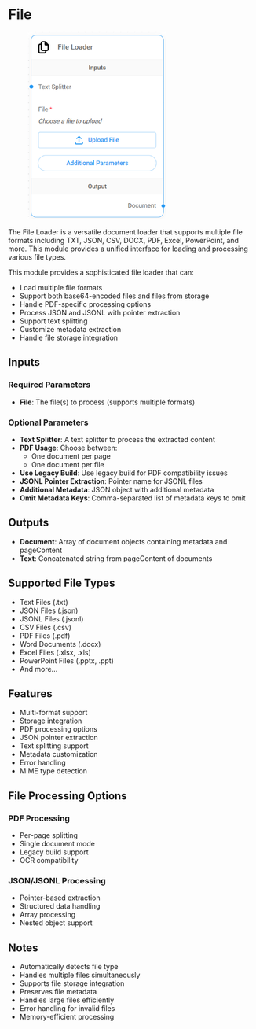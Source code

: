 # File

<figure><img src="../../../.gitbook/assets/image (1) (1) (1) (1) (1) (1) (1) (1) (1) (1).png" alt="" width="282"><figcaption></figcaption></figure>

The File Loader is a versatile document loader that supports multiple file formats including TXT, JSON, CSV, DOCX, PDF, Excel, PowerPoint, and more. This module provides a unified interface for loading and processing various file types.

This module provides a sophisticated file loader that can:

* Load multiple file formats
* Support both base64-encoded files and files from storage
* Handle PDF-specific processing options
* Process JSON and JSONL with pointer extraction
* Support text splitting
* Customize metadata extraction
* Handle file storage integration

## Inputs

### Required Parameters

* **File**: The file(s) to process (supports multiple formats)

### Optional Parameters

* **Text Splitter**: A text splitter to process the extracted content
* **PDF Usage**: Choose between:
  * One document per page
  * One document per file
* **Use Legacy Build**: Use legacy build for PDF compatibility issues
* **JSONL Pointer Extraction**: Pointer name for JSONL files
* **Additional Metadata**: JSON object with additional metadata
* **Omit Metadata Keys**: Comma-separated list of metadata keys to omit

## Outputs

* **Document**: Array of document objects containing metadata and pageContent
* **Text**: Concatenated string from pageContent of documents

## Supported File Types

* Text Files (.txt)
* JSON Files (.json)
* JSONL Files (.jsonl)
* CSV Files (.csv)
* PDF Files (.pdf)
* Word Documents (.docx)
* Excel Files (.xlsx, .xls)
* PowerPoint Files (.pptx, .ppt)
* And more...

## Features

* Multi-format support
* Storage integration
* PDF processing options
* JSON pointer extraction
* Text splitting support
* Metadata customization
* Error handling
* MIME type detection

## File Processing Options

### PDF Processing

* Per-page splitting
* Single document mode
* Legacy build support
* OCR compatibility

### JSON/JSONL Processing

* Pointer-based extraction
* Structured data handling
* Array processing
* Nested object support

## Notes

* Automatically detects file type
* Handles multiple files simultaneously
* Supports file storage integration
* Preserves file metadata
* Handles large files efficiently
* Error handling for invalid files
* Memory-efficient processing
